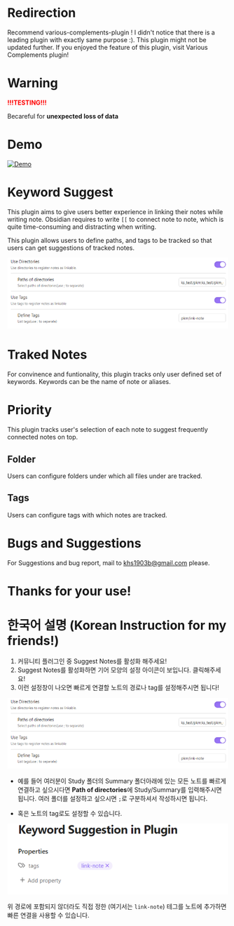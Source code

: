 
# Redirection
Recommend various-complements-plugin !
I didn't notice that there is a leading plugin with exactly same purpose :). This plugin might not be updated further. 
If you enjoyed the feature of this plugin, visit Various Complements plugin!

# Warning

<span style="color:red">**!!!TESTING!!!**</span>

Becareful for **unexpected loss of data**

# Demo

[![Demo](https://img.youtube.com/vi/6aFwVIqfgIQ/0.jpg)](https://www.youtube.com/watch?v=6aFwVIqfgIQ)

# Keyword Suggest
This plugin aims to give users better experience in linking their notes while writing note. Obsidian requires to write `[[` to connect note to note, which is quite time-consuming and distracting when writing.

This plugin allows users to define paths, and tags to be tracked so that users can get suggestions of tracked notes.

![User Setting](/images/user_setting.png)

# Traked Notes

For convinence and funtionality, this plugin tracks only user defined set of keywords. Keywords can be the name of note or aliases.

# Priority

This plugin tracks user's selection of each note to suggest frequently connected notes on top.

## Folder

Users can configure folders under which all files under are tracked.

## Tags

Users can configure tags with which notes are tracked.

# Bugs and Suggestions

For Suggestions and bug report, mail to khs1903b@gmail.com please.

# Thanks for your use!


# 한국어 설명 (Korean Instruction for my friends!)

1. 커뮤니티 플러그인 중 Suggest Notes를 활성화 해주세요!
2. Suggest Notes를 활성화하면 기어 모양의 설정 아이콘이 보입니다. 클릭해주세요!
3. 이런 설정창이 나오면 빠르게 연결할 노트의 경로나 tag를 설정해주시면 됩니다!

![User Setting](/images/user_setting.png)

- 예를 들어 여러분이 Study 폴더의 Summary 폴더아래에 있는 모든 노트를 빠르게 연결하고 싶으시다면 **Path of directories**에 Study/Summary를 입력해주시면 됩니다. 여러 폴더를 설정하고 싶으시면 `;`로 구분하셔서 작성하시면 됩니다.

- 혹은 노트의 tag로도 설정할 수 있습니다.

![Tag Setting](/images/tag_example.png)

위 경로에 포함되지 않더라도 직접 정한 (여기서는 `link-note`) 테그를 노트에 추가하면 빠른 연결을 사용할 수 있습니다.
